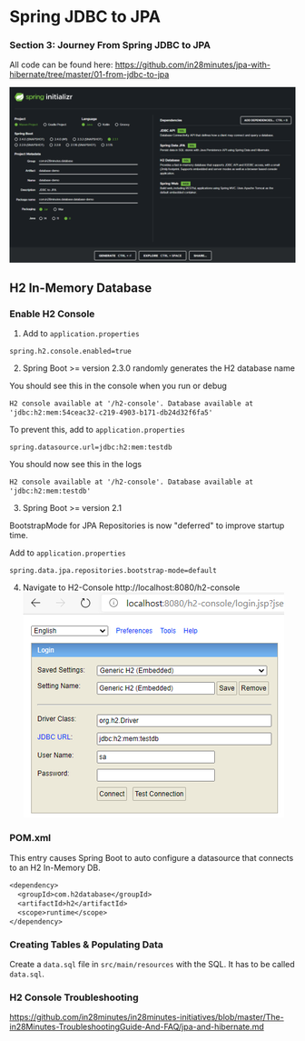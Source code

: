 # Spring JDBC to JPA

### Section 3: Journey From Spring JDBC to JPA

All code can be found here: https://github.com/in28minutes/jpa-with-hibernate/tree/master/01-from-jdbc-to-jpa

![Initialise Spring App](README_images/01-Spring-Initializr.png)

## H2 In-Memory Database

### Enable H2 Console

1. Add to `application.properties`
```
spring.h2.console.enabled=true
```

2. Spring Boot >= version 2.3.0 randomly generates the H2 database name

You should see this in the console when you run or debug
```
H2 console available at '/h2-console'. Database available at 'jdbc:h2:mem:54ceac32-c219-4903-b171-db24d32f6fa5'
```
To prevent this, add to `application.properties`
```
spring.datasource.url=jdbc:h2:mem:testdb
```
You should now see this in the logs
```
H2 console available at '/h2-console'. Database available at 'jdbc:h2:mem:testdb'
```

3. Spring Boot >= version 2.1

BootstrapMode for JPA Repositories is now "deferred" to improve startup time. 

Add to `application.properties`
```
spring.data.jpa.repositories.bootstrap-mode=default
```

4. Navigate to H2-Console
http://localhost:8080/h2-console
![H2 Console](README_images/02-H2-Console.png)

### POM.xml

This entry causes Spring Boot to auto configure a datasource that connects to an H2 In-Memory DB.
```
<dependency>
  <groupId>com.h2database</groupId>
  <artifactId>h2</artifactId>
  <scope>runtime</scope>
</dependency>
```

### Creating Tables & Populating Data

Create a `data.sql` file in `src/main/resources` with the SQL.
It has to be called `data.sql`.

### H2 Console Troubleshooting

https://github.com/in28minutes/in28minutes-initiatives/blob/master/The-in28Minutes-TroubleshootingGuide-And-FAQ/jpa-and-hibernate.md
